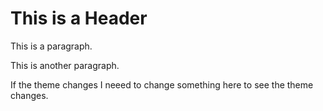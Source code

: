 # This is a Header

This is a paragraph.

This is another paragraph.

If the theme changes I neeed to change something here to see the theme changes.

